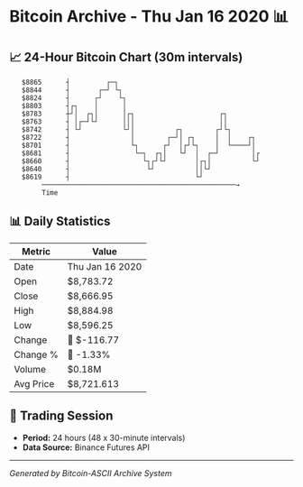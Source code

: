 # Bitcoin Archive - Thu Jan 16 2020 📊

## 📈 24-Hour Bitcoin Chart (30m intervals)

```
   $8865      ┤         ┌─┐                                    
   $8844      ┤       ┌─┘ └┐                                   
   $8824      ┤      ┌┘    └┐                                  
   $8803      ┤┌┐    │      │                                  
   $8783      ┼┘│  ┌┐│      │┌┐                     ┌┐         
   $8763      ┤ │┌─┘└┘      │││                     ││         
   $8742      ┤ └┘          └┘│          ┌┐        ┌┘└┐        
   $8722      ┤               │        ┌─┘│ ┌┐     │  │    ┌┐  
   $8701      ┤               └┐      ┌┘  │┌┘└┐    │  └────┘│  
   $8681      ┤                └─┐  ┌┐│   └┘  │  ┌─┘        │┌ 
   $8660      ┤                  └┐┌┘└┘       │┌┐│          └┘ 
   $8640      ┤                   └┘          ││└┘             
   $8619      ┤                               └┘               
        ────────────────────────────────────────────────→
        Time
```

## 📊 Daily Statistics

| Metric | Value |
|--------|-------|
| Date | Thu Jan 16 2020 |
| Open | $8,783.72 |
| Close | $8,666.95 |
| High | $8,884.98 |
| Low | $8,596.25 |
| Change | 🔴 $-116.77 |
| Change % | 🔴 -1.33% |
| Volume | $0.18M |
| Avg Price | $8,721.613 |

## 📅 Trading Session

- **Period:** 24 hours (48 x 30-minute intervals)
- **Data Source:** Binance Futures API

---
*Generated by Bitcoin-ASCII Archive System*
